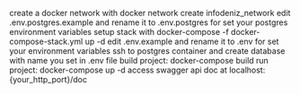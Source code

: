create a docker network with docker network create infodeniz_network
edit .env.postgres.example and rename it to .env.postgres for set your postgres environment variables
setup stack with docker-compose -f docker-compose-stack.yml up -d
edit .env.example and rename it to .env for set your environment variables
ssh to postgres container and create database with name you set in .env file
build project: docker-compose build
run project: docker-compose up -d
access swagger api doc at localhost:{your_http_port}/doc
